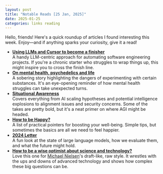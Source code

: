 ```yaml
---
layout: post
title: "Notable Reads [25 Jan, 2025]"
date: 2025-01-25
categories: links reading
---
```


Hello, friends! Here's a quick roundup of articles I found interesting this week. Enjoy—and if anything sparks your curiosity, give it a read!

- **[Using LLMs and Cursor to become a finisher](https://zohaib.me/using-llms-and-cursor-for-finishing-projects-productivity)**  
  A handy LLM-centric approach for automating software engineering projects. If you're a chronic starter who struggles to wrap things up, this might inspire you to cross the finish line.
- **[On mental health, psychedelics and life](https://docs.google.com/document/d/1-jBoSEVlryiX1IaSzV4vKuihDfm_LgXUznvSpl1T1kg/edit?tab=t.0)**  
  A sobering story highlighting the dangers of experimenting with certain substances. It's an eye-opening reminder of how mental health struggles can take unexpected turns.
- **[Situational Awareness](https://situational-awareness.ai/)**  
  Covers everything from AI scaling hypotheses and potential intelligence explosions to alignment issues and security concerns. Some of the takes are pretty bold, but it's a neat primer on where AGI might be headed.
- **[How to be Happy?](https://www.lesswrong.com/s/oi873FWi6pHWxswSa/p/ZbgCx2ntD5eu8Cno9)**  
  A list of practical pointers for boosting your well-being. Simple tips, but sometimes the basics are all we need to feel happier.
- **[2024 Letter](https://zhengdongwang.com/2024/12/29/2024-letter.html)**  
  A fun look at the state of large language models, how we evaluate them, and what the future might hold.
- **[How to be a wise optimist about science and technology?](https://michaelnotebook.com/optimism/index.html)**  
  Love this one for [Michael Nielsen](https://michaelnielsen.org/)'s draft-like, raw style. It wrestles with the ups and downs of advanced technology and shows how complex these big questions can be. 

